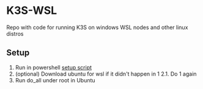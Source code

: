 # K3S-WSL
Repo with code for running K3S on windows WSL nodes and other linux distros

## Setup

1. Run in powershell [setup script](./setup.ps1)
2. (optional) Download ubuntu for wsl if it didn't happen in 1
2.1. Do 1 again
3. Run do_all under root in Ubuntu
